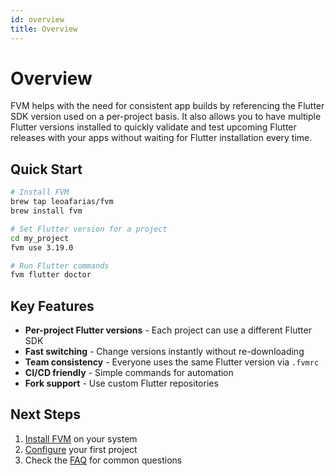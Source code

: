 ```yaml
---
id: overview
title: Overview
---
```


# Overview

FVM helps with the need for consistent app builds by referencing the Flutter SDK version used on a per-project basis. It also allows you to have multiple Flutter versions installed to quickly validate and test upcoming Flutter releases with your apps without waiting for Flutter installation every time.

## Quick Start

```bash
# Install FVM
brew tap leoafarias/fvm
brew install fvm

# Set Flutter version for a project
cd my_project
fvm use 3.19.0

# Run Flutter commands
fvm flutter doctor
```

## Key Features

- **Per-project Flutter versions** - Each project can use a different Flutter SDK
- **Fast switching** - Change versions instantly without re-downloading
- **Team consistency** - Everyone uses the same Flutter version via `.fvmrc`
- **CI/CD friendly** - Simple commands for automation
- **Fork support** - Use custom Flutter repositories

## Next Steps

1. [Install FVM](./installation) on your system
2. [Configure](./configuration) your first project
3. Check the [FAQ](./faq) for common questions
